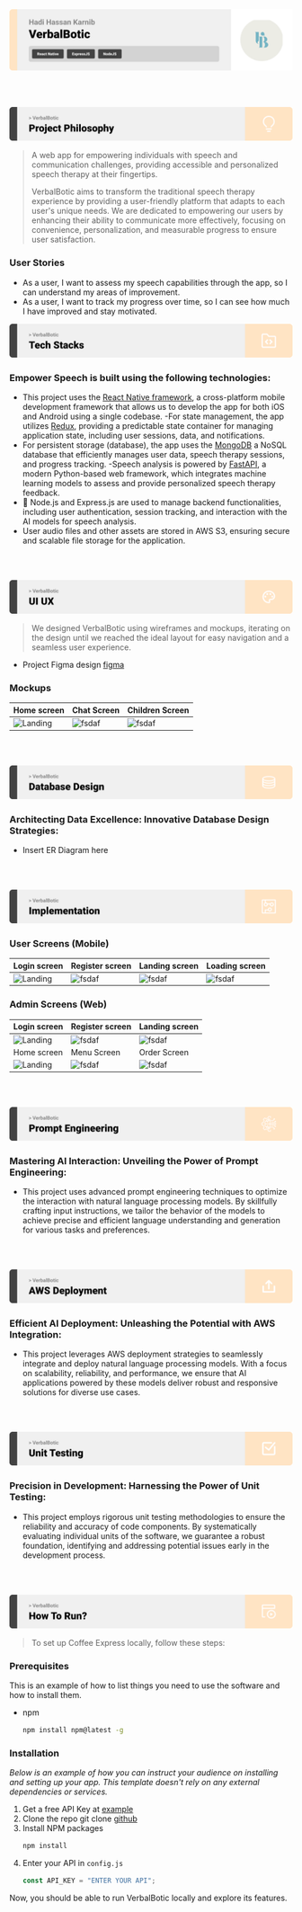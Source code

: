 <img src="./readme/title1.svg"/>

<br><br>

<!-- project philosophy -->
<img src="./readme/title2.svg"/>

> A web app for empowering individuals with speech and communication challenges, providing accessible and personalized speech therapy at their fingertips.
>
> VerbalBotic aims to transform the traditional speech therapy experience by providing a user-friendly platform that adapts to each user's unique needs. We are dedicated to empowering our users by enhancing their ability to communicate more effectively, focusing on convenience, personalization, and measurable progress to ensure user satisfaction.

### User Stories

- As a user, I want to assess my speech capabilities through the app, so I can understand my areas of improvement.
- As a user, I want to track my progress over time, so I can see how much I have improved and stay motivated.

<!-- Tech stack -->
<img src="./readme/title3.svg"/>

### Empower Speech is built using the following technologies:

- This project uses the [React Native framework](https://reactnative.dev/), a cross-platform mobile development framework that allows us to develop the app for both iOS and Android using a single codebase.
  -For state management, the app utilizes [Redux](https://redux.js.org/), providing a predictable state container for managing application state, including user sessions, data, and notifications.
- For persistent storage (database), the app uses the [MongoDB](https://www.mongodb.com/) a NoSQL database that efficiently manages user data, speech therapy sessions, and progress tracking.
  -Speech analysis is powered by [FastAPI](https://fastapi.tiangolo.com/), a modern Python-based web framework, which integrates machine learning models to assess and provide personalized speech therapy feedback.
- 🚨 Node.js and Express.js are used to manage backend functionalities, including user authentication, session tracking, and interaction with the AI models for speech analysis.
- User audio files and other assets are stored in AWS S3, ensuring secure and scalable file storage for the application.

<br><br>

<!-- UI UX -->
<img src="./readme/title4.svg"/>

> We designed VerbalBotic using wireframes and mockups, iterating on the design until we reached the ideal layout for easy navigation and a seamless user experience.

- Project Figma design [figma](https://www.figma.com/design/lYKnKzfIaeIFI1TjHdQoq5/VerbalBotic?node-id=0-1&t=BDcVcfxbKnYdKN40-1)

### Mockups

| Home screen                             | Chat Screen                           | Children Screen                       |
| --------------------------------------- | ------------------------------------- | ------------------------------------- |
| ![Landing](./readme/demo/1440x1024.png) | ![fsdaf](./readme/demo/1440x1024.png) | ![fsdaf](./readme/demo/1440x1024.png) |

<br><br>

<!-- Database Design -->
<img src="./readme/title5.svg"/>

### Architecting Data Excellence: Innovative Database Design Strategies:

- Insert ER Diagram here

<br><br>

<!-- Implementation -->
<img src="./readme/title6.svg"/>

### User Screens (Mobile)

| Login screen                            | Register screen                         | Landing screen                          | Loading screen                          |
| --------------------------------------- | --------------------------------------- | --------------------------------------- | --------------------------------------- |
| ![Landing](./readme/demo/1440x1024.png) | ![fsdaf](https://placehold.co/900x1600) | ![fsdaf](https://placehold.co/900x1600) | ![fsdaf](https://placehold.co/900x1600) |

### Admin Screens (Web)

| Login screen                            | Register screen                       | Landing screen                        |
| --------------------------------------- | ------------------------------------- | ------------------------------------- |
| ![Landing](./readme/demo/1440x1024.png) | ![fsdaf](./readme/demo/1440x1024.png) | ![fsdaf](./readme/demo/1440x1024.png) |
| Home screen                             | Menu Screen                           | Order Screen                          |
| ![Landing](./readme/demo/1440x1024.png) | ![fsdaf](./readme/demo/1440x1024.png) | ![fsdaf](./readme/demo/1440x1024.png) |

<br><br>

<!-- Prompt Engineering -->
<img src="./readme/title7.svg"/>

### Mastering AI Interaction: Unveiling the Power of Prompt Engineering:

- This project uses advanced prompt engineering techniques to optimize the interaction with natural language processing models. By skillfully crafting input instructions, we tailor the behavior of the models to achieve precise and efficient language understanding and generation for various tasks and preferences.

<br><br>

<!-- AWS Deployment -->
<img src="./readme/title8.svg"/>

### Efficient AI Deployment: Unleashing the Potential with AWS Integration:

- This project leverages AWS deployment strategies to seamlessly integrate and deploy natural language processing models. With a focus on scalability, reliability, and performance, we ensure that AI applications powered by these models deliver robust and responsive solutions for diverse use cases.

<br><br>

<!-- Unit Testing -->
<img src="./readme/title9.svg"/>

### Precision in Development: Harnessing the Power of Unit Testing:

- This project employs rigorous unit testing methodologies to ensure the reliability and accuracy of code components. By systematically evaluating individual units of the software, we guarantee a robust foundation, identifying and addressing potential issues early in the development process.

<br><br>

<!-- How to run -->
<img src="./readme/title10.svg"/>

> To set up Coffee Express locally, follow these steps:

### Prerequisites

This is an example of how to list things you need to use the software and how to install them.

- npm
  ```sh
  npm install npm@latest -g
  ```

### Installation

_Below is an example of how you can instruct your audience on installing and setting up your app. This template doesn't rely on any external dependencies or services._

1. Get a free API Key at [example](https://example.com)
2. Clone the repo
   git clone [github](https://github.com/your_username_/Project-Name.git)
3. Install NPM packages
   ```sh
   npm install
   ```
4. Enter your API in `config.js`
   ```js
   const API_KEY = "ENTER YOUR API";
   ```

Now, you should be able to run VerbalBotic locally and explore its features.
